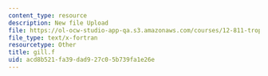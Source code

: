 ```yaml
---
content_type: resource
description: New file Upload
file: https://ol-ocw-studio-app-qa.s3.amazonaws.com/courses/12-811-tropical-meteorology-spring-2011/acd8b521fa39dad927c05b739fa1e26e_gill.f
file_type: text/x-fortran
resourcetype: Other
title: gill.f
uid: acd8b521-fa39-dad9-27c0-5b739fa1e26e
---
```

